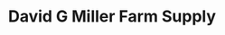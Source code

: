 ---
title: "David G Miller Farm Supply"
url: /zionville/david-g-miller-farm-supply/
shop: agrarian
---